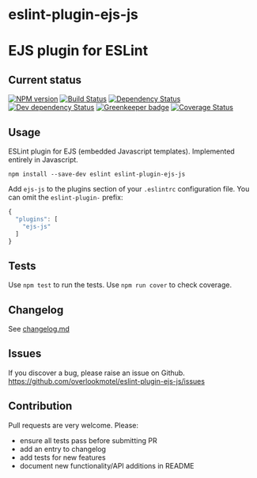 # eslint-plugin-ejs-js

# EJS plugin for ESLint

## Current status

[![NPM version](https://img.shields.io/npm/v/eslint-plugin-ejs-js.svg)](https://www.npmjs.com/package/eslint-plugin-ejs-js)
[![Build Status](https://img.shields.io/travis/overlookmotel/eslint-plugin-ejs-js/master.svg)](http://travis-ci.org/overlookmotel/eslint-plugin-ejs-js)
[![Dependency Status](https://img.shields.io/david/overlookmotel/eslint-plugin-ejs-js.svg)](https://david-dm.org/overlookmotel/eslint-plugin-ejs-js)
[![Dev dependency Status](https://img.shields.io/david/dev/overlookmotel/eslint-plugin-ejs-js.svg)](https://david-dm.org/overlookmotel/eslint-plugin-ejs-js)
[![Greenkeeper badge](https://badges.greenkeeper.io/overlookmotel/eslint-plugin-ejs-js.svg)](https://greenkeeper.io/)
[![Coverage Status](https://img.shields.io/coveralls/overlookmotel/eslint-plugin-ejs-js/master.svg)](https://coveralls.io/r/overlookmotel/eslint-plugin-ejs-js)

## Usage

ESLint plugin for EJS (embedded Javascript templates). Implemented entirely in Javascript.

```
npm install --save-dev eslint eslint-plugin-ejs-js
```

Add `ejs-js` to the plugins section of your `.eslintrc` configuration file. You can omit the `eslint-plugin-` prefix:

```js
{
  "plugins": [
    "ejs-js"
  ]
}
```

## Tests

Use `npm test` to run the tests. Use `npm run cover` to check coverage.

## Changelog

See [changelog.md](https://github.com/overlookmotel/eslint-plugin-ejs-js/blob/master/changelog.md)

## Issues

If you discover a bug, please raise an issue on Github. https://github.com/overlookmotel/eslint-plugin-ejs-js/issues

## Contribution

Pull requests are very welcome. Please:

* ensure all tests pass before submitting PR
* add an entry to changelog
* add tests for new features
* document new functionality/API additions in README
